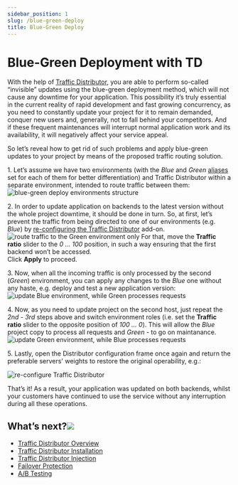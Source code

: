 ```yaml
---
sidebar_position: 1
slug: /blue-green-deploy
title: Blue-Green Deploy
---
```

# Blue-Green Deployment with TD

With the help of [Traffic Distributor](<https://www.virtuozzo.com/application-platform-docs/traffic-distributor>), you are able to perform so-called
“invisible” updates using the blue-green deployment method, which will not
cause any downtime for your application. This possibility it’s truly essential
in the current reality of rapid development and fast growing concurrency, as
you need to constantly update your project for it to remain demanded, conquer
new users and, generally, not to fall behind your competitors. And if these
frequent maintenances will interrupt normal application work and its
availability, it will negatively affect your service appeal.

So let’s reveal how to get rid of such problems and apply blue-green updates
to your project by means of the proposed traffic routing solution.

1\. Let’s assume we have two environments (with the _Blue_ and _Green_
[aliases](<https://docs.dewacloud.com/docs/environment-aliases>) set for each of them for better differentiation) and Traffic
Distributor within a separate environment, intended to route traffic between them: ![blue-green deploy environments structure](#)

2\. In order to update application on backends to the latest version without
the whole project downtime, it should be done in turn. So, at first, let’s
prevent the traffic from being directed to one of our environments (e.g.
_Blue_) by [re-configuring the Traffic
Distributor](<https://docs.dewacloud.com/docs/traffic-distributor-installation#reconfigure>) add-on. ![route traffic to the Green environment only](#) For that, move the **Traffic ratio** slider to the _0 …
100_ position, in such a way ensuring that the first backend won’t be
accessed.  
Click **Apply** to proceed.

3\. Now, when all the incoming traffic is only processed by the second
(_Green_) environment, you can apply any changes to the _Blue_ one without any
haste, e.g. deploy and test a new application version: ![update Blue
environment, while Green processes requests](#)

4\. Now, as you need to update project on the second host, just repeat the
_2nd - 3rd_ steps above and switch environment roles (i.e. set the **Traffic
ratio** slider to the opposite position of _100 … 0_). This will allow the
_Blue_ project copy to process all requests and _Green_ \- to go on
maintanance. ![update Green environment, while Blue processes requests](#)

5\. Lastly, open the Distributor configuration frame once again and return the
preferable servers' weights to restore the original operability, e.g.:

![re-configure Traffic Distributor](#)

That’s it! As a result, your application was updated on both backends, whilst
your customers have continued to use the service without any interruption
during all these operations.

## What’s next?[![](#)](<https://www.virtuozzo.com/application-platform-docs/blue-green-deploy/#whats-next>)

  * [Traffic Distributor Overview](<https://docs.dewacloud.com/docs/traffic-distributor/>)
  * [Traffic Distributor Installation](<https://docs.dewacloud.com/docs/traffic-distributor-installation/>)
  * [Traffic Distributor Injection](<https://docs.dewacloud.com/docs/traffic-distributor-injection/>)
  * [Failover Protection](<https://docs.dewacloud.com/docs/failover-protection/>)
  * [A/B Testing](<https://docs.dewacloud.com/docs/ab-testing/>)